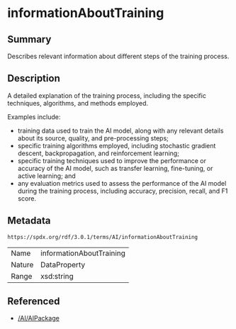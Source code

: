 <!-- Automatically generated by spec-parser v2.5.0 on 2024-08-10T18:46:28.607668+00:00 -->
<!-- SPDX-License-Identifier: Community-Spec-1.0 -->

# informationAboutTraining

## Summary

Describes relevant information about different steps of the training process.


## Description

A detailed explanation of the training process,
including the specific techniques, algorithms, and methods employed.

Examples include:

- training data used to train the AI model, along with any relevant details
  about its source, quality, and pre-processing steps;
- specific training algorithms employed, including stochastic gradient descent,
  backpropagation, and reinforcement learning;
- specific training techniques used to improve the performance or accuracy
  of the AI model, such as transfer learning, fine-tuning, or active learning;
  and
- any evaluation metrics used to assess the performance of the AI model
  during the training process, including accuracy, precision, recall, and F1
  score.


## Metadata

`https://spdx.org/rdf/3.0.1/terms/AI/informationAboutTraining`


| | |
|---|---|
| Name | informationAboutTraining |
| Nature | DataProperty |
| Range | xsd:string |




## Referenced

- [/AI/AIPackage](../../AI/Classes/AIPackage.md)

